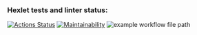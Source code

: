 ### Hexlet tests and linter status:
[![Actions Status](https://github.com/Nikolaev11/frontend-project-lvl1/workflows/hexlet-check/badge.svg)](https://github.com/Nikolaev11/frontend-project-lvl1/actions)
[![Maintainability](https://api.codeclimate.com/v1/badges/a99a88d28ad37a79dbf6/maintainability)](https://codeclimate.com/github/codeclimate/codeclimate/maintainability)
![example workflow file path](https://github.com/Nikolaev11/frontend-project-lvl1/workflows/Super-Linter/badge.svg)
